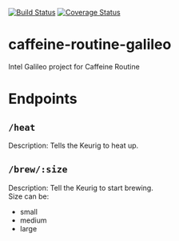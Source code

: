 [![Build Status](https://travis-ci.org/CodeSpaceHQ/caffeine-routine-galileo.svg?branch=master)](https://travis-ci.org/CodeSpaceHQ/caffeine-routine-galileo) [![Coverage Status](https://coveralls.io/repos/github/CodeSpaceHQ/caffeine-routine-galileo/badge.svg?branch=master)](https://coveralls.io/github/CodeSpaceHQ/caffeine-routine-galileo?branch=master)
# caffeine-routine-galileo
Intel Galileo project for Caffeine Routine

# Endpoints
## `/heat`
Description: Tells the Keurig to heat up.

## `/brew/:size`
Description: Tell the Keurig to start brewing.  
Size can be:
- small
- medium
- large
